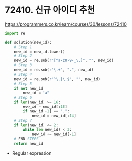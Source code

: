 # 72410. 신규 아이디 추천

https://programmers.co.kr/learn/courses/30/lessons/72410

```python
import re

def solution(new_id):
    # Step 1
    new_id = new_id.lower()
    # Step 2
    new_id = re.sub(r"[^a-z0-9-_\.]", "", new_id)
    # Step 3
    new_id = re.sub(r"\.+", ".", new_id)
    # Step 4
    new_id = re.sub(r"^\.|\.$", "", new_id)
    # Step 5
    if not new_id:
        new_id = "a"
    # Step 6
    if len(new_id) >= 16:
        new_id = new_id[:15]
        if new_id[-1] == ".":
            new_id = new_id[:14]
    # Step 7
    if len(new_id) <= 2:
        while len(new_id) < 3:
            new_id += new_id[-1]
    # END STEPS
    return new_id

```
- Regular expression
